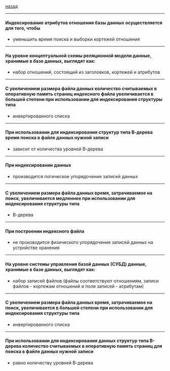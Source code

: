 [назад](ud.md)
***
#### Индексирование атрибутов отношения базы данных осуществляется для того, чтобы
- уменьшить время поиска и выборки кортежей отношения
***
#### На уровне концептуальной схемы реляционной модели данные, хранимые в базе данных, выглядят как:
- набор отношений, состоящий из заголовков, кортежей и атрибутов
***
#### С увеличением размера файла данных количество считываемых в оперативную память страниц индексного файла увеличивается в большей степени при использовании для индексирования структуры типа
- инвертированного списка
***
#### При использовании для индексирования структур типа В-дерева время поиска в файле данных нужной записи
- зависит от количества уровней В-дерева
***
#### При индексировании данных
- производится логическое упорядочение записей данных
***
#### С увеличением размера файла данных время, затрачиваемое на поиск, увеличивается медленнее при использовании для индексирования структуры типа
- В-дерева
***
#### При построении индексного файла
- не производится физического упорядочения записей данных на устройстве хранения
***
#### На уровне системы управления базой данных (СУБД) данные, хранимые в базе данных, выглядят как:
- набор записей файлов (файлы соответствуют отношениям, записи файлов - кортежам отношений и поля записей - атрибутам)
***
#### С увеличением размера файла данных время, затрачиваемое на поиск, увеличивается в большей степени при использовании для индексирования структуры типа
- инвертированного списка
***
#### При использовании для индексирования данных структур типа В-дерева количество считываемых в оперативную память страниц для поиска в файле данных нужной записи
- равно количеству уровней В-дерева
